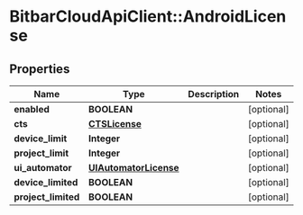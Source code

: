 # BitbarCloudApiClient::AndroidLicense

## Properties
Name | Type | Description | Notes
------------ | ------------- | ------------- | -------------
**enabled** | **BOOLEAN** |  | [optional] 
**cts** | [**CTSLicense**](CTSLicense.md) |  | [optional] 
**device_limit** | **Integer** |  | [optional] 
**project_limit** | **Integer** |  | [optional] 
**ui_automator** | [**UIAutomatorLicense**](UIAutomatorLicense.md) |  | [optional] 
**device_limited** | **BOOLEAN** |  | [optional] 
**project_limited** | **BOOLEAN** |  | [optional] 

